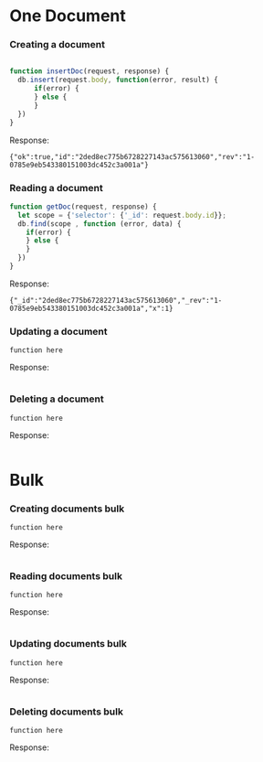 
# One Document
### Creating a document
``` request = {"name": "Sil"}
```
```javascript
function insertDoc(request, response) {
  db.insert(request.body, function(error, result) {
      if(error) {
      } else {
      }
  })
}
```
Response:
```
{"ok":true,"id":"2ded8ec775b6728227143ac575613060","rev":"1-0785e9eb543380151003dc452c3a001a"}
```
    
### Reading a document
```javascript
function getDoc(request, response) { 
  let scope = {'selector': {'_id': request.body.id}};
  db.find(scope , function (error, data) {
    if(error) {
    } else {  
    }
  })
}
```
Response:
```
{"_id":"2ded8ec775b6728227143ac575613060","_rev":"1-0785e9eb543380151003dc452c3a001a","x":1}
```

### Updating a document

```
function here
```
Response:
```
```


### Deleting a document

```
function here
```
Response: 
```
```

# Bulk

### Creating documents bulk
```
function here
```

Response: 
``` 
```

### Reading documents bulk
```
function here
```
Response:
```
```

### Updating documents bulk
```
function here

```
Response:
```

```

### Deleting documents bulk
```
function here
```
Response:
```
```

